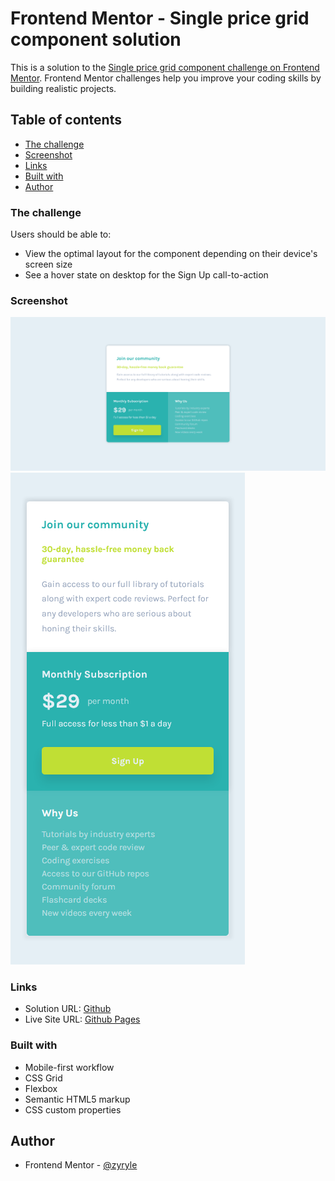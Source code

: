 # Frontend Mentor - Single price grid component solution

This is a solution to the [Single price grid component challenge on Frontend Mentor](https://www.frontendmentor.io/challenges/single-price-grid-component-5ce41129d0ff452fec5abbbc). Frontend Mentor challenges help you improve your coding skills by building realistic projects.

## Table of contents

- [The challenge](#the-challenge)
- [Screenshot](#screenshot)
- [Links](#links)
- [Built with](#built-with)
- [Author](#author)

### The challenge

Users should be able to:

- View the optimal layout for the component depending on their device's screen size
- See a hover state on desktop for the Sign Up call-to-action

### Screenshot

![](./screenshot/Desktop.png)
![](./screenshot/Mobile.png)

### Links

- Solution URL: [Github](https://github.com/zyryle/FM-single-price-grid-component)
- Live Site URL: [Github Pages](https://zyryle.github.io/FM-single-price-grid-component/)

### Built with

- Mobile-first workflow
- CSS Grid
- Flexbox
- Semantic HTML5 markup
- CSS custom properties

## Author

- Frontend Mentor - [@zyryle](https://www.frontendmentor.io/profile/zyryle)
